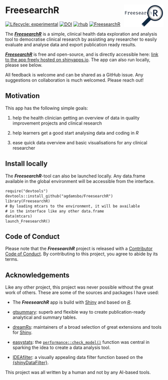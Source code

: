 # FreesearchR <a href="https://agdamsbo.github.io/FreesearchR/"><img src="man/figures/logo.png" align="right" height="70" alt="FreesearchR website" /></a>

<!-- badges: start -->
[![Lifecycle: experimental](https://img.shields.io/badge/lifecycle-experimental-orange.svg)](https://lifecycle.r-lib.org/articles/stages.html#experimental)
[![DOI](https://zenodo.org/badge/DOI/10.5281/zenodo.14527429.svg)](https://doi.org/10.5281/zenodo.14527429) 
[![rhub](https://github.com/agdamsbo/FreesearchR/actions/workflows/rhub.yaml/badge.svg)](https://github.com/agdamsbo/FreesearchR/actions/workflows/rhub.yaml)
[![FreesearchR](https://img.shields.io/badge/Shiny-shinyapps.io-blue?style=flat&labelColor=white&logo=RStudio&logoColor=blue)](https://agdamsbo.shinyapps.io/FreesearchR/)
<!-- badges: end -->

The [***FreesearchR***](https://agdamsbo.shinyapps.io/FreesearchR/) is a simple, clinical health data exploration and analysis tool to democratise clinical research by assisting any researcher to easily evaluate and analyse data and export publication ready results.

[***FreesearchR***](https://agdamsbo.shinyapps.io/FreesearchR/) is free and open-source, and is directly accessible here: [link to the app freely hosted on shinyapps.io](https://agdamsbo.shinyapps.io/FreesearchR/). The app can also run locally, please see below.

All feedback is welcome and can be shared as a GitHub issue. Any suggestions on collaboration is much welcomed. Please reach out!

## Motivation

This app has the following simple goals:

1.   help the health clinician getting an overview of data in quality improvement projects and clinical research

1.   help learners get a good start analysing data and coding in *R*

1.   ease quick data overview and basic visualisations for any clinical researcher

## Install locally

The ***FreesearchR***-tool can also be launched locally. Any data.frame available in the global environment will be accessible from the interface.

```
require("devtools")
devtools::install_github("agdamsbo/FreesearchR")
library(FreesearchR)
# By loading mtcars to the environment, it will be available 
# in the interface like any other data.frame
data(mtcars) 
launch_FreesearchR()
```

## Code of Conduct

Please note that the ***FreesearchR*** project is released with a [Contributor Code of Conduct](https://contributor-covenant.org/version/2/1/CODE_OF_CONDUCT.html). By contributing to this project, you agree to abide by its terms.

## Acknowledgements

Like any other project, this project was never possible without the great work of others. These are some of the sources and packages I have used:

-   The ***FreesearchR*** app is build with [Shiny](https://shiny.posit.co/) and based on [*R*](https://www.r-project.org/).

-   [gtsummary](https://www.danieldsjoberg.com/gtsummary/): superb and flexible way to create publication-ready analytical and summary tables.

-   [dreamRs](https://github.com/dreamRs): maintainers of a broad selection of great extensions and tools for [Shiny](https://shiny.posit.co/).

-   [easystats](https://easystats.github.io/easystats/): the [`performance::check_model()`](https://easystats.github.io/performance/articles/check_model.html) function was central in sparking the idea to create a data analysis tool.

-   [IDEAfilter](https://biogen-inc.github.io/IDEAFilter/): a visually appealing data filter function based on the [{shinyDataFilter}](https://github.com/dgkf/shinyDataFilter).

This project was all written by a human and not by any AI-based tools.
